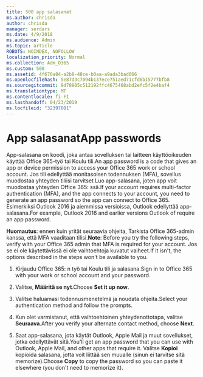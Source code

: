 ```yaml
---
title: 500 app salasanat
ms.author: chrisda
author: chrisda
manager: serdars
ms.date: 4/9/2018
ms.audience: Admin
ms.topic: article
ROBOTS: NOINDEX, NOFOLLOW
localization_priority: Normal
ms.collection: Adm_O365
ms.custom: 500
ms.assetid: 4f670a84-a2b8-48ce-b0aa-a9ada3bad066
ms.openlocfilehash: 5e87d3c7094b137ece751aed71cfd6b15777bfb8
ms.sourcegitcommit: 9d78905c512192ffc4675468abd2efc5f2e4baf4
ms.translationtype: MT
ms.contentlocale: fi-FI
ms.lasthandoff: 04/23/2019
ms.locfileid: "32397001"
---
```

# <a name="app-passwords"></a><span data-ttu-id="ebb00-102">App salasanat</span><span class="sxs-lookup"><span data-stu-id="ebb00-102">App passwords</span></span>

<span data-ttu-id="ebb00-103">App-salasana on koodi, joka antaa sovelluksen tai laitteen käyttöoikeuden käyttää Office 365-työ tai Koulu tili.</span><span class="sxs-lookup"><span data-stu-id="ebb00-103">An app password is a code that gives an app or device permission to access your Office 365 work or school account.</span></span> <span data-ttu-id="ebb00-104">Jos tili edellyttää monitasoisen todennuksen (MFA), sovellus muodostaa yhteyden tiliisi tarvitset Luo app-salasana, joten app voit muodostaa yhteyden Office 365: ssä.</span><span class="sxs-lookup"><span data-stu-id="ebb00-104">If your account requires multi-factor authentication (MFA), and the app connects to your account, you need to generate an app password so the app can connect to Office 365.</span></span> <span data-ttu-id="ebb00-105">Esimerkiksi Outlook 2016 ja aiemmissa versioissa, Outlook edellyttää app-salasana.</span><span class="sxs-lookup"><span data-stu-id="ebb00-105">For example, Outlook 2016 and earlier versions Outlook of require an app password.</span></span>

 <span data-ttu-id="ebb00-106">**Huomautus**: ennen kuin yrität seuraavia ohjeita, Tarkista Office 365-admin kanssa, että MFA vaaditaan tilisi.</span><span class="sxs-lookup"><span data-stu-id="ebb00-106">**Note**: Before you try the following steps, verify with your Office 365 admin that MFA is required for your account.</span></span> <span data-ttu-id="ebb00-107">Jos se ei ole käytettävissä ei ole vaihtoehtoja kuvatut vaiheet.</span><span class="sxs-lookup"><span data-stu-id="ebb00-107">If it isn't, the options described in the steps won't be available to you.</span></span>

1. <span data-ttu-id="ebb00-108">Kirjaudu Office 365: n työ tai Koulu tili ja salasana.</span><span class="sxs-lookup"><span data-stu-id="ebb00-108">Sign in to Office 365 with your work or school account and your password.</span></span>

2. <span data-ttu-id="ebb00-109">Valitse, **Määritä se nyt**.</span><span class="sxs-lookup"><span data-stu-id="ebb00-109">Choose **Set it up now**.</span></span>

3. <span data-ttu-id="ebb00-110">Valitse haluamasi todennusmenetelmä ja noudata ohjeita.</span><span class="sxs-lookup"><span data-stu-id="ebb00-110">Select your authentication method and follow the prompts.</span></span>

4. <span data-ttu-id="ebb00-111">Kun olet varmistanut, että vaihtoehtoinen yhteydenottotapa, valitse **Seuraava**.</span><span class="sxs-lookup"><span data-stu-id="ebb00-111">After you verify your alternate contact method, choose **Next**.</span></span>

5. <span data-ttu-id="ebb00-112">Saat app-salasana, jota käytät Outlook, Apple Mail ja muut sovellukset, jotka edellyttävät sitä.</span><span class="sxs-lookup"><span data-stu-id="ebb00-112">You'll get an app password that you can use with Outlook, Apple Mail, and other apps that require it.</span></span> <span data-ttu-id="ebb00-113">Valitse **Kopioi** kopioida salasana, jotta voit liittää sen muualle (sinun ei tarvitse sitä memorize).</span><span class="sxs-lookup"><span data-stu-id="ebb00-113">Choose **Copy** to copy the password so you can paste it elsewhere (you don't need to memorize it).</span></span>
